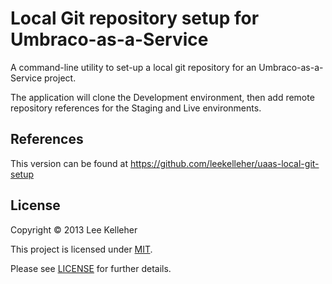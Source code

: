 # Local Git repository setup for Umbraco-as-a-Service

A command-line utility to set-up a local git repository for an Umbraco-as-a-Service project.

The application will clone the Development environment, then add remote repository references for the Staging and Live environments.

## References
This version can be found at https://github.com/leekelleher/uaas-local-git-setup

## License
Copyright &copy; 2013 Lee Kelleher<br/>

This project is licensed under [MIT](http://opensource.org/licenses/MIT).

Please see [LICENSE](LICENSE.md) for further details.
